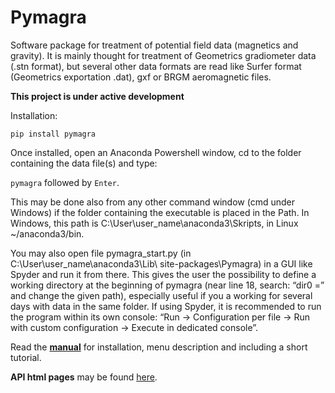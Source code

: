 # Pymagra

Software package for treatment of potential field data (magnetics and gravity).
It is mainly thought for treatment of Geometrics gradiometer data (.stn format), but several other data formats are read like Surfer format (Geometrics exportation .dat), gxf or BRGM aeromagnetic files.

**This project is under active development**

Installation:

`pip install pymagra`

Once installed, open an Anaconda Powershell window, cd to the folder containing the data file(s) and type:

`pymagra` followed by `Enter`.

This may be done also from any other command window (cmd under Windows) if the folder containing the executable is placed in the Path. In Windows, this path is C:\User\user_name\anaconda3\Skripts, in Linux ~/anaconda3/bin.

You may also open file pymagra_start.py (in C:\User\user_name\anaconda3\Lib\ site-packages\Pymagra) in a GUI like Spyder and run it from there. This gives the user the possibility to define a working directory at the beginning of pymagra (near line 18, search: “dir0 =” and change the given path), especially useful if you a working for several days with data in the same folder. If using Spyder, it is recommended to run the program within its own console: “Run -> Configuration per file -> Run with custom configuration -> Execute in dedicated console”.

Read the **[manual](./docs/pymagra_Manual.pdf)** for installation, menu description and including a short tutorial.

**API html pages** may be found [here](./docs/build/html). 

